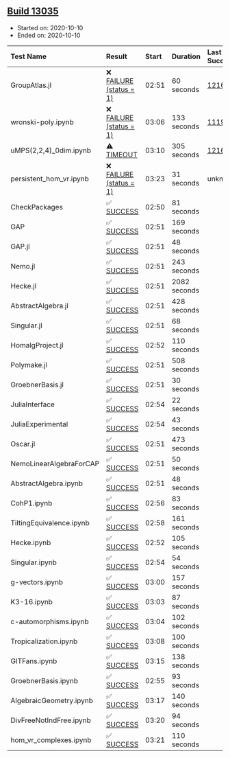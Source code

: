 ## [Build 13035](https://oscarci.mathematik.uni-kl.de/job/oscar/13035/)

* Started on: 2020-10-10
* Ended on: 2020-10-10

| Test Name    | Result | Start | Duration | Last Success | First Failure |
|:-------------|:-------|:------|:---------|:-------------|:--------------|
| GroupAtlas.jl | ❌ [FAILURE (status = 1)](https://oscarci.mathematik.uni-kl.de/job/oscar/13035/artifact/logs/build-13035/GroupAtlas.jl.log) | 02:51 | 60 seconds | [12167](https://oscarci.mathematik.uni-kl.de/job/oscar/12167/) | [12168](https://oscarci.mathematik.uni-kl.de/job/oscar/12168/) |
| wronski-poly.ipynb | ❌ [FAILURE (status = 1)](https://oscarci.mathematik.uni-kl.de/job/oscar/13035/artifact/logs/build-13035/wronski-poly.ipynb.log) | 03:06 | 133 seconds | [11192](https://oscarci.mathematik.uni-kl.de/job/oscar/11192/) | [11193](https://oscarci.mathematik.uni-kl.de/job/oscar/11193/) |
| uMPS(2,2,4)_0dim.ipynb | ⚠ [TIMEOUT](https://oscarci.mathematik.uni-kl.de/job/oscar/13035/artifact/logs/build-13035/uMPS-2-2-4-_0dim.ipynb.log) | 03:10 | 305 seconds | [12167](https://oscarci.mathematik.uni-kl.de/job/oscar/12167/) | [12168](https://oscarci.mathematik.uni-kl.de/job/oscar/12168/) |
| persistent_hom_vr.ipynb | ❌ [FAILURE (status = 1)](https://oscarci.mathematik.uni-kl.de/job/oscar/13035/artifact/logs/build-13035/persistent_hom_vr.ipynb.log) | 03:23 | 31 seconds | unknown | unknown |
| CheckPackages | ✅ [SUCCESS](https://oscarci.mathematik.uni-kl.de/job/oscar/13035/artifact/logs/build-13035/CheckPackages.log) | 02:50 | 81 seconds |  |  |
| GAP | ✅ [SUCCESS](https://oscarci.mathematik.uni-kl.de/job/oscar/13035/artifact/logs/build-13035/GAP.log) | 02:51 | 169 seconds |  |  |
| GAP.jl | ✅ [SUCCESS](https://oscarci.mathematik.uni-kl.de/job/oscar/13035/artifact/logs/build-13035/GAP.jl.log) | 02:51 | 48 seconds |  |  |
| Nemo.jl | ✅ [SUCCESS](https://oscarci.mathematik.uni-kl.de/job/oscar/13035/artifact/logs/build-13035/Nemo.jl.log) | 02:51 | 243 seconds |  |  |
| Hecke.jl | ✅ [SUCCESS](https://oscarci.mathematik.uni-kl.de/job/oscar/13035/artifact/logs/build-13035/Hecke.jl.log) | 02:51 | 2082 seconds |  |  |
| AbstractAlgebra.jl | ✅ [SUCCESS](https://oscarci.mathematik.uni-kl.de/job/oscar/13035/artifact/logs/build-13035/AbstractAlgebra.jl.log) | 02:51 | 428 seconds |  |  |
| Singular.jl | ✅ [SUCCESS](https://oscarci.mathematik.uni-kl.de/job/oscar/13035/artifact/logs/build-13035/Singular.jl.log) | 02:51 | 68 seconds |  |  |
| HomalgProject.jl | ✅ [SUCCESS](https://oscarci.mathematik.uni-kl.de/job/oscar/13035/artifact/logs/build-13035/HomalgProject.jl.log) | 02:52 | 110 seconds |  |  |
| Polymake.jl | ✅ [SUCCESS](https://oscarci.mathematik.uni-kl.de/job/oscar/13035/artifact/logs/build-13035/Polymake.jl.log) | 02:51 | 508 seconds |  |  |
| GroebnerBasis.jl | ✅ [SUCCESS](https://oscarci.mathematik.uni-kl.de/job/oscar/13035/artifact/logs/build-13035/GroebnerBasis.jl.log) | 02:51 | 30 seconds |  |  |
| JuliaInterface | ✅ [SUCCESS](https://oscarci.mathematik.uni-kl.de/job/oscar/13035/artifact/logs/build-13035/JuliaInterface.log) | 02:54 | 22 seconds |  |  |
| JuliaExperimental | ✅ [SUCCESS](https://oscarci.mathematik.uni-kl.de/job/oscar/13035/artifact/logs/build-13035/JuliaExperimental.log) | 02:54 | 43 seconds |  |  |
| Oscar.jl | ✅ [SUCCESS](https://oscarci.mathematik.uni-kl.de/job/oscar/13035/artifact/logs/build-13035/Oscar.jl.log) | 02:51 | 473 seconds |  |  |
| NemoLinearAlgebraForCAP | ✅ [SUCCESS](https://oscarci.mathematik.uni-kl.de/job/oscar/13035/artifact/logs/build-13035/NemoLinearAlgebraForCAP.log) | 02:51 | 50 seconds |  |  |
| AbstractAlgebra.ipynb | ✅ [SUCCESS](https://oscarci.mathematik.uni-kl.de/job/oscar/13035/artifact/logs/build-13035/AbstractAlgebra.ipynb.log) | 02:51 | 48 seconds |  |  |
| CohP1.ipynb | ✅ [SUCCESS](https://oscarci.mathematik.uni-kl.de/job/oscar/13035/artifact/logs/build-13035/CohP1.ipynb.log) | 02:56 | 83 seconds |  |  |
| TiltingEquivalence.ipynb | ✅ [SUCCESS](https://oscarci.mathematik.uni-kl.de/job/oscar/13035/artifact/logs/build-13035/TiltingEquivalence.ipynb.log) | 02:58 | 161 seconds |  |  |
| Hecke.ipynb | ✅ [SUCCESS](https://oscarci.mathematik.uni-kl.de/job/oscar/13035/artifact/logs/build-13035/Hecke.ipynb.log) | 02:52 | 105 seconds |  |  |
| Singular.ipynb | ✅ [SUCCESS](https://oscarci.mathematik.uni-kl.de/job/oscar/13035/artifact/logs/build-13035/Singular.ipynb.log) | 02:54 | 54 seconds |  |  |
| g-vectors.ipynb | ✅ [SUCCESS](https://oscarci.mathematik.uni-kl.de/job/oscar/13035/artifact/logs/build-13035/g-vectors.ipynb.log) | 03:00 | 157 seconds |  |  |
| K3-16.ipynb | ✅ [SUCCESS](https://oscarci.mathematik.uni-kl.de/job/oscar/13035/artifact/logs/build-13035/K3-16.ipynb.log) | 03:03 | 87 seconds |  |  |
| c-automorphisms.ipynb | ✅ [SUCCESS](https://oscarci.mathematik.uni-kl.de/job/oscar/13035/artifact/logs/build-13035/c-automorphisms.ipynb.log) | 03:04 | 102 seconds |  |  |
| Tropicalization.ipynb | ✅ [SUCCESS](https://oscarci.mathematik.uni-kl.de/job/oscar/13035/artifact/logs/build-13035/Tropicalization.ipynb.log) | 03:08 | 100 seconds |  |  |
| GITFans.ipynb | ✅ [SUCCESS](https://oscarci.mathematik.uni-kl.de/job/oscar/13035/artifact/logs/build-13035/GITFans.ipynb.log) | 03:15 | 138 seconds |  |  |
| GroebnerBasis.ipynb | ✅ [SUCCESS](https://oscarci.mathematik.uni-kl.de/job/oscar/13035/artifact/logs/build-13035/GroebnerBasis.ipynb.log) | 02:55 | 93 seconds |  |  |
| AlgebraicGeometry.ipynb | ✅ [SUCCESS](https://oscarci.mathematik.uni-kl.de/job/oscar/13035/artifact/logs/build-13035/AlgebraicGeometry.ipynb.log) | 03:17 | 140 seconds |  |  |
| DivFreeNotIndFree.ipynb | ✅ [SUCCESS](https://oscarci.mathematik.uni-kl.de/job/oscar/13035/artifact/logs/build-13035/DivFreeNotIndFree.ipynb.log) | 03:20 | 94 seconds |  |  |
| hom_vr_complexes.ipynb | ✅ [SUCCESS](https://oscarci.mathematik.uni-kl.de/job/oscar/13035/artifact/logs/build-13035/hom_vr_complexes.ipynb.log) | 03:21 | 110 seconds |  |  |
